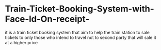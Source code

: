 # Train-Ticket-Booking-System-with-Face-Id-On-receipt-
it is a train ticket booking system that aim to help the train station to sale tickets to only those who intend to travel not to second party that will sale it at a higher price 

